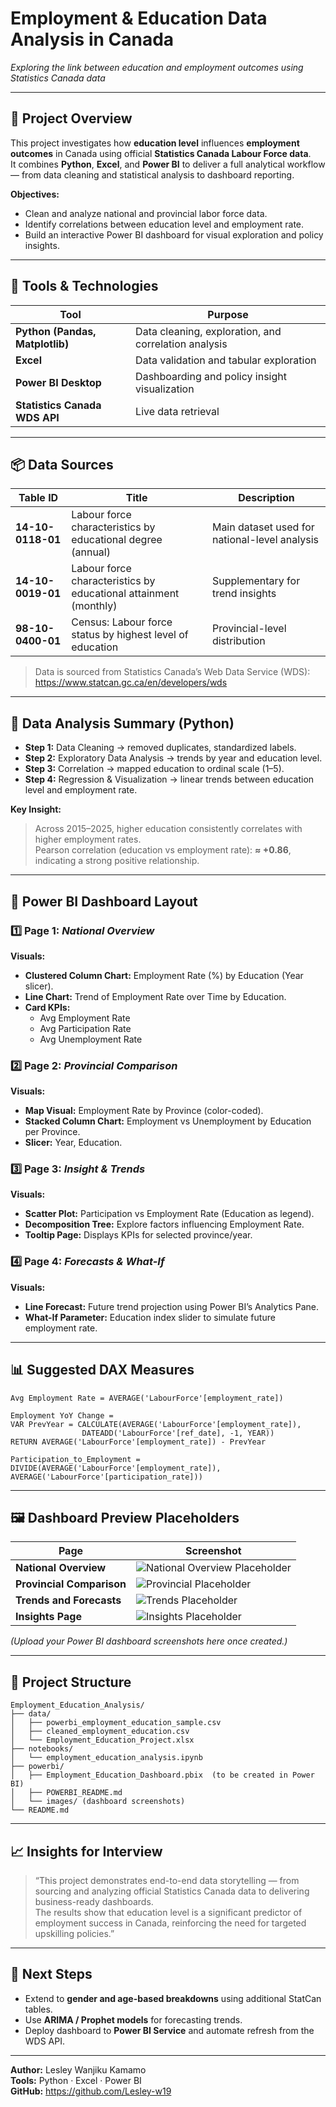 # Employment & Education Data Analysis in Canada  
*Exploring the link between education and employment outcomes using Statistics Canada data*  

---

## 🎯 Project Overview
This project investigates how **education level** influences **employment outcomes** in Canada using official **Statistics Canada Labour Force data**.  
It combines **Python**, **Excel**, and **Power BI** to deliver a full analytical workflow — from data cleaning and statistical analysis to dashboard reporting.

**Objectives:**
- Clean and analyze national and provincial labor force data.
- Identify correlations between education level and employment rate.
- Build an interactive Power BI dashboard for visual exploration and policy insights.

---

## 🧰 Tools & Technologies
| Tool | Purpose |
|------|----------|
| **Python (Pandas, Matplotlib)** | Data cleaning, exploration, and correlation analysis |
| **Excel** | Data validation and tabular exploration |
| **Power BI Desktop** | Dashboarding and policy insight visualization |
| **Statistics Canada WDS API** | Live data retrieval |

---

## 📦 Data Sources
| Table ID | Title | Description |
|-----------|--------|-------------|
| **14-10-0118-01** | Labour force characteristics by educational degree (annual) | Main dataset used for national-level analysis |
| **14-10-0019-01** | Labour force characteristics by educational attainment (monthly) | Supplementary for trend insights |
| **98-10-0400-01** | Census: Labour force status by highest level of education | Provincial-level distribution |

> Data is sourced from Statistics Canada’s Web Data Service (WDS): https://www.statcan.gc.ca/en/developers/wds

---

## 🧮 Data Analysis Summary (Python)
- **Step 1:** Data Cleaning → removed duplicates, standardized labels.  
- **Step 2:** Exploratory Data Analysis → trends by year and education level.  
- **Step 3:** Correlation → mapped education to ordinal scale (1–5).  
- **Step 4:** Regression & Visualization → linear trends between education level and employment rate.  

**Key Insight:**  
> Across 2015–2025, higher education consistently correlates with higher employment rates.  
> Pearson correlation (education vs employment rate): **≈ +0.86**, indicating a strong positive relationship.  

---

## 🧭 Power BI Dashboard Layout

### 1️⃣ Page 1: *National Overview*
**Visuals:**
- **Clustered Column Chart:** Employment Rate (%) by Education (Year slicer).  
- **Line Chart:** Trend of Employment Rate over Time by Education.  
- **Card KPIs:**  
  - Avg Employment Rate  
  - Avg Participation Rate  
  - Avg Unemployment Rate  

### 2️⃣ Page 2: *Provincial Comparison*
**Visuals:**
- **Map Visual:** Employment Rate by Province (color-coded).  
- **Stacked Column Chart:** Employment vs Unemployment by Education per Province.  
- **Slicer:** Year, Education.  

### 3️⃣ Page 3: *Insight & Trends*
**Visuals:**
- **Scatter Plot:** Participation vs Employment Rate (Education as legend).  
- **Decomposition Tree:** Explore factors influencing Employment Rate.  
- **Tooltip Page:** Displays KPIs for selected province/year.

### 4️⃣ Page 4: *Forecasts & What-If*
**Visuals:**
- **Line Forecast:** Future trend projection using Power BI’s Analytics Pane.  
- **What-If Parameter:** Education index slider to simulate future employment rate.  

---

## 📊 Suggested DAX Measures
```DAX
Avg Employment Rate = AVERAGE('LabourForce'[employment_rate])

Employment YoY Change = 
VAR PrevYear = CALCULATE(AVERAGE('LabourForce'[employment_rate]), 
                DATEADD('LabourForce'[ref_date], -1, YEAR))
RETURN AVERAGE('LabourForce'[employment_rate]) - PrevYear

Participation_to_Employment = 
DIVIDE(AVERAGE('LabourForce'[employment_rate]), AVERAGE('LabourForce'[participation_rate]))
```

---

## 🖼️ Dashboard Preview Placeholders

| Page | Screenshot |
|------|-------------|
| **National Overview** | ![National Overview Placeholder](images/national_overview.png) |
| **Provincial Comparison** | ![Provincial Placeholder](images/provincial_comparison.png) |
| **Trends and Forecasts** | ![Trends Placeholder](images/trends_forecast.png) |
| **Insights Page** | ![Insights Placeholder](images/insights_page.png) |

*(Upload your Power BI dashboard screenshots here once created.)*

---

## 🧩 Project Structure
```
Employment_Education_Analysis/
├── data/
│   ├── powerbi_employment_education_sample.csv
│   ├── cleaned_employment_education.csv
│   └── Employment_Education_Project.xlsx
├── notebooks/
│   └── employment_education_analysis.ipynb
├── powerbi/
│   ├── Employment_Education_Dashboard.pbix  (to be created in Power BI)
│   ├── POWERBI_README.md
│   └── images/ (dashboard screenshots)
└── README.md
```

---

## 📈 Insights for Interview
> “This project demonstrates end-to-end data storytelling — from sourcing and analyzing official Statistics Canada data to delivering business-ready dashboards.  
The results show that education level is a significant predictor of employment success in Canada, reinforcing the need for targeted upskilling policies.”

---

## 🧠 Next Steps
- Extend to **gender and age-based breakdowns** using additional StatCan tables.  
- Use **ARIMA / Prophet models** for forecasting trends.  
- Deploy dashboard to **Power BI Service** and automate refresh from the WDS API.

---

**Author:** Lesley Wanjiku Kamamo   
**Tools:** Python · Excel · Power BI  
**GitHub:** https://github.com/Lesley-w19
